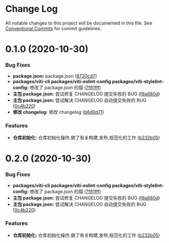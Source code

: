# Change Log

All notable changes to this project will be documented in this file.
See [Conventional Commits](https://conventionalcommits.org) for commit guidelines.

# 0.1.0 (2020-10-30)

### Bug Fixes

- **package.json:** package.json ([8720cd7](https://user/haoziqaq/viti-next/commits/8720cd77f8f7dc0d71f2309b599e9ff50204559f))
- **packages/viti-cli packages/viti-eslint-config packages/viti-stylelint-config:** 修改了 package.json 的描 ([7f81fff](https://user/haoziqaq/viti-next/commits/7f81fff7c0e78c6ecc44afed70b1bcac950b4a5a))
- **主包 package.json:** 尝试修复 CHANGELOG 提交失败的 BUG ([f8a680d](https://user/haoziqaq/viti-next/commits/f8a680d4654726c1bf9fd8e922c492cb6dbd20df))
- **主包 package.json:** 尝试解决 CHANGELOG 自动提交失败的 BUG ([0c4b220](https://user/haoziqaq/viti-next/commits/0c4b220904a73206125f18b386e14bd9313be1aa))
- **修改 changelog:** 修改 changelog ([b6d0d71](https://user/haoziqaq/viti-next/commits/b6d0d7136b60df86bf4d1d5d7c9cb81e9d4f1db8))

### Features

- **仓库初始化:** 仓库初始化操作,做了有关构建,发布,规范化的工作 ([b232b05](https://user/haoziqaq/viti-next/commits/b232b05aa26221aad8ddd6256cd9a6b7cdb79d60))

# 0.2.0 (2020-10-30)

### Bug Fixes

- **packages/viti-cli packages/viti-eslint-config packages/viti-stylelint-config:** 修改了 package.json 的描 ([7f81fff](https://user/haoziqaq/viti-next/commits/7f81fff7c0e78c6ecc44afed70b1bcac950b4a5a))
- **主包 package.json:** 尝试修复 CHANGELOG 提交失败的 BUG ([f8a680d](https://user/haoziqaq/viti-next/commits/f8a680d4654726c1bf9fd8e922c492cb6dbd20df))
- **主包 package.json:** 尝试解决 CHANGELOG 自动提交失败的 BUG ([0c4b220](https://user/haoziqaq/viti-next/commits/0c4b220904a73206125f18b386e14bd9313be1aa))

### Features

- **仓库初始化:** 仓库初始化操作,做了有关构建,发布,规范化的工作 ([b232b05](https://user/haoziqaq/viti-next/commits/b232b05aa26221aad8ddd6256cd9a6b7cdb79d60))
